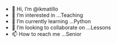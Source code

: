 - 👋 Hi, I’m @ikmatillo
- 👀 I’m interested in ...Teaching
- 🌱 I’m currently learning ...Python
- 💞️ I’m looking to collaborate on ...Lessons
- 📫 How to reach me ...Senior

<!---
ikmatillo/ikmatillo is a ✨ special ✨ repository because its `README.md` (this file) appears on your GitHub profile.
You can click the Preview link to take a look at your changes.
--->
